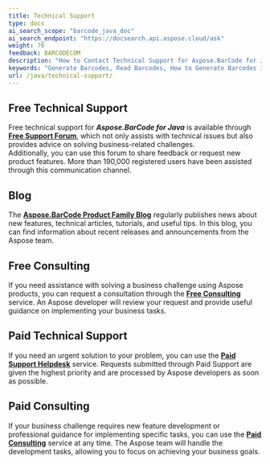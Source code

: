 ```yaml
---
title: Technical Support
type: docs
ai_search_scope: "barcode_java_doc"
ai_search_endpoint: "https://docsearch.api.aspose.cloud/ask"
weight: 70
feedback: BARCODECOM
description: "How to Contact Technical Support for Aspose.BarCode for Java"
keywords: "Generate Barcodes, Read Barcodes, How to Generate Barcodes in Java, Technical Support for Aspose.BarCode, Aspose.Barcode Forum"
url: /java/technical-support/
---
```


## **Free Technical Support**

Free technical support for ***Aspose.BarCode for Java*** is available through
<a href="https://forum.aspose.com/c/barcode/13" target="_blank"><strong>Free Support Forum</strong></a>,
which not only assists with technical issues but also provides advice on solving business-related challenges.  
Additionally, you can use this forum to share feedback or request new product features.
More than 190,000 registered users have been assisted through this communication channel.

## **Blog**

The <a href="https://blog.aspose.com/category/barcode/" target="_blank"><strong>Aspose.BarCode Product Family
Blog</strong></a>
regularly publishes news about new features, technical articles, tutorials, and useful tips.
In this blog, you can find information about recent releases and announcements from the Aspose team.

## **Free Consulting**

If you need assistance with solving a business challenge using Aspose products,
you can request a consultation through the
<a href="https://aspose-free-consulting.github.io/" target="_blank"><strong>Free Consulting</strong></a> service.
An Aspose developer will review your request and provide useful guidance on implementing your business tasks.

## **Paid Technical Support**

If you need an urgent solution to your problem, you can use the
<a href="https://helpdesk.aspose.com/" target="_blank"><strong>Paid Support Helpdesk</strong></a> service.
Requests submitted through Paid Support are given the highest priority and are processed by Aspose developers as soon as
possible.

## **Paid Consulting**

If your business challenge requires new feature development or professional guidance
for implementing specific tasks, you can use the
<a href="https://consulting.aspose.com/" target="_blank"><strong>Paid Consulting</strong></a> service at any time.
The Aspose team will handle the development tasks, allowing you to focus on achieving your business goals.

